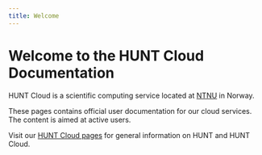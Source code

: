 ```yaml
---
title: Welcome
---
```


# Welcome to the HUNT Cloud Documentation

HUNT Cloud is a scientific computing service located at [NTNU](https://www.ntnu.edu/) in Norway.

These pages contains official user documentation for our cloud services. The content is aimed at active users.

Visit our [HUNT Cloud pages](https://www.ntnu.edu/mh/huntcloud) for general information on HUNT and HUNT Cloud.
